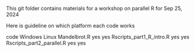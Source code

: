 This git folder contains materials for a workshop on parallel R for Sep 25, 2024

Here is guideline on which platform each code works

code                        Windows     Linux
Mandelbrot.R                yes         yes 
Rscripts_part1_R_intro.R    yes         yes 
Rscripts_part2_parallel.R   yes         yes
   